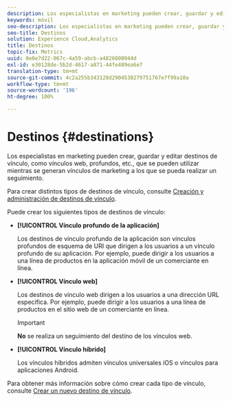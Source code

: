 ```yaml
---
description: Los especialistas en marketing pueden crear, guardar y editar destinos de vínculo, como vínculos web, profundos, etc., que se pueden utilizar mientras se generan vínculos de marketing a los que se pueda realizar un seguimiento.
keywords: móvil
seo-description: Los especialistas en marketing pueden crear, guardar y editar destinos de vínculo, como vínculos web, profundos, etc., que se pueden utilizar mientras se generan vínculos de marketing a los que se pueda realizar un seguimiento.
seo-title: Destinos
solution: Experience Cloud,Analytics
title: Destinos
topic-fix: Metrics
uuid: 0e0e7d22-067c-4a59-abcb-a4826800944d
exl-id: e30128de-5b2d-4617-a871-44fe489ea6e7
translation-type: tm+mt
source-git-commit: 4c2a255b343128d2904530279751767e7f99a10a
workflow-type: tm+mt
source-wordcount: '196'
ht-degree: 100%

---
```


# Destinos {#destinations}

Los especialistas en marketing pueden crear, guardar y editar destinos de vínculo, como vínculos web, profundos, etc., que se pueden utilizar mientras se generan vínculos de marketing a los que se pueda realizar un seguimiento.

Para crear distintos tipos de destinos de vínculo, consulte [Creación y administración de destinos de vínculo](/help/using/acquisition-main/c-manage-link-destinations/c-manage-link-destinations.md).

Puede crear los siguientes tipos de destinos de vínculo:

* **[!UICONTROL Vínculo profundo de la aplicación]**

   Los destinos de vínculo profundo de la aplicación son vínculos profundos de esquema de URI que dirigen a los usuarios a un vínculo profundo de su aplicación. Por ejemplo, puede dirigir a los usuarios a una línea de productos en la aplicación móvil de un comerciante en línea.

* **[!UICONTROL Vínculo web]**

   Los destinos de vínculo web dirigen a los usuarios a una dirección URL específica. Por ejemplo, puede dirigir a los usuarios a una línea de productos en el sitio web de un comerciante en línea.

   >[!IMPORTANT]
   >
   >**No** se realiza un seguimiento del destino de los vínculos web.

* **[!UICONTROL Vínculo híbrido]**

   Los vínculos híbridos admiten vínculos universales iOS o vínculos para aplicaciones Android.

Para obtener más información sobre cómo crear cada tipo de vínculo, consulte  [Crear un nuevo destino de vínculo](/help/using/acquisition-main/c-manage-link-destinations/t-create-new-app-deep-link-destination.md).

